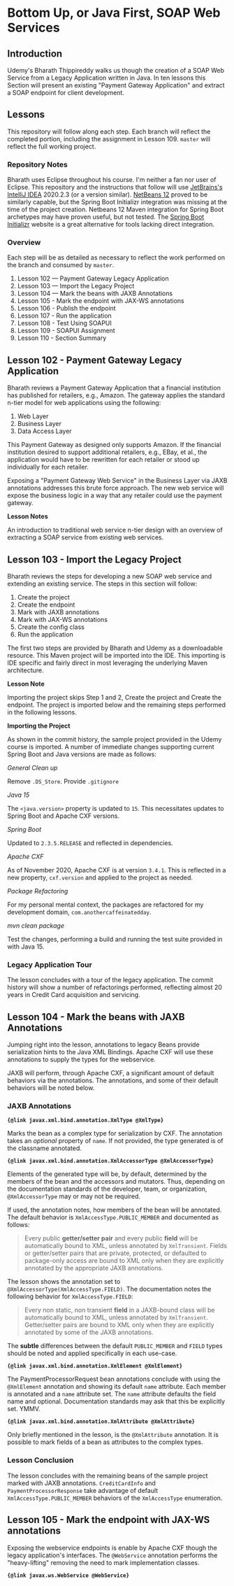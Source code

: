 # Bottom Up, or Java First, SOAP Web Services

## Introduction

Udemy's Bharath Thippireddy walks us though the creation of a SOAP Web Service from a Legacy Application written in Java. In ten lessons this Section will present an existing "Payment Gateway Application" and extract a SOAP endpoint for client development.

## Lessons

This repository will follow along each step. Each branch will reflect the completed portion, including the assignment in
Lesson 109. `master` will reflect the full working project.

### Repository Notes

Bharath uses Eclipse throughout his course. I'm neither a fan nor user of Eclipse. This repository and the instructions 
that follow will use [JetBrains's IntelliJ IDEA](https://www.jetbrains.com/idea/download/) 2020.2.3 (or a version similar). 
[NetBeans 12](https://netbeans.apache.org/download/nb120/nb120.html) proved to be similarly capable, but the Spring Boot
Initializr integration was missing at the time of the project creation. Netbeans 12 Maven integration for Spring Boot 
archetypes may have proven useful, but not tested. The [Spring Boot Initializr](https://start.spring.io/) website is a 
great alternative for tools lacking direct integration.

### Overview

Each step will be as detailed as necessary to reflect the work performed on the branch and consumed by `master`.

1. Lesson 102 — Payment Gateway Legacy Application
1. Lesson 103 — Import the Legacy Project
1. Lesson 104 — Mark the beans with JAXB Annotations
1. Lesson 105 - Mark the endpoint with JAX-WS annotations 
1. Lesson 106 - Publish the endpoint
1. Lesson 107 - Run the application
1. Lesson 108 - Test Using SOAPUI
1. Lesson 109 - SOAPUI Assignment
1. Lesson 110 - Section Summary

## Lesson 102 - Payment Gateway Legacy Application

Bharath reviews a Payment Gateway Application that a financial institution has published for retailers, e.g., Amazon. 
The gateway applies the standard n-tier model for web applications using the following:

1. Web Layer
1. Business Layer
1. Data Access Layer

This Payment Gateway as designed only supports Amazon. If the financial institution desired to support additional 
retailers, e.g., EBay, et al., the application would have to be rewritten for each retailer or stood up individually for
each retailer.

Exposing a "Payment Gateway Web Service" in the Business Layer via JAXB annotations addresses this brute force approach.
The new web service will expose the business logic in a way that any retailer could use the payment gateway.

**Lesson Notes**

An introduction to traditional web service n-tier design with an overview of extracting a SOAP service from existing web
services.

## Lesson 103 - Import the Legacy Project

Bharath reviews the steps for developing a new SOAP web service and extending an existing service. The steps in this 
section will follow:

1. Create the project
1. Create the endpoint
1. Mark with JAXB annotations
1. Mark with JAX-WS annotations
1. Create the config class
1. Run the application

The first two steps are provided by Bharath and Udemy as a downloadable resource. This Maven project will be imported 
into the IDE. This importing is IDE specific and fairly direct in most leveraging the underlying Maven architecture.

**Lesson Note**

Importing the project skips Step 1 and 2, Create the project and Create the endpoint. The project is imported below and 
the remaining steps performed in the following lessons.

**Importing the Project**

As shown in the commit history, the sample project provided in the Udemy course is imported. A number of immediate 
changes supporting current Spring Boot and Java versions are made as follows:

*General Clean up*

Remove `.DS_Store`. Provide `.gitignore` 

*Java 15*

The `<java.version>` property is updated to `15`. This necessitates updates to Spring Boot and Apache CXF versions.

*Spring Boot*

Updated to `2.3.5.RELEASE` and reflected in dependencies.

*Apache CXF*

As of November 2020, Apache CXF is at version `3.4.1`. This is reflected in a new property, `cxf.version` and applied to
the project as needed.

*Package Refactoring*

For my personal mental context, the packages are refactored for my development domain, `com.anothercaffeinatedday`.

*mvn clean package*

Test the changes, performing a build and running the test suite provided in with Java 15.

### Legacy Application Tour

The lesson concludes with a tour of the legacy application. The commit history will show a number of refactorings 
performed, reflecting almost 20 years in Credit Card acquisition and servicing.

## Lesson 104 - Mark the beans with JAXB Annotations

Jumping right into the lesson, annotations to legacy Beans provide serialization hints to the Java XML Bindings. Apache 
CXF will use these annotations to supply the types for the webservice.

JAXB will perform, through Apache CXF, a significant amount of default behaviors via the annotations. The annotations,
and some of their default behaviors will be noted below.

### JAXB Annotations

**`{@link javax.xml.bind.annotation.XmlType @XmlType}`**

Marks the bean as a complex type for serialization by CXF. The annotation takes an *optional* property of `name`. If not
provided, the type generated is of the classname annotated.

**`{@link javax.xml.bind.annotation.XmlAccessorType @XmlAccessorType}`**

Elements of the generated type will be, by default, determined by the members of the bean and the accessors and 
mutators. Thus, depending on the documentation standards of the developer, team, or organization, `@XmlAccessorType` may
or may not be required.

If used, the annotation notes, how members of the bean will be annotated. The default behavior is 
`XmlAccessType.PUBLIC_MEMBER` and documented as follows:

> Every public **getter/setter pair** and every public **field** will be automatically bound to XML, unless annotated by 
> `XmlTransient`. Fields or getter/setter pairs that are private, protected, or defaulted to package-only access are 
> bound to XML only when they are explicitly annotated by the appropriate JAXB annotations.

The lesson shows the annotation set to `@XmlAccessorType(XmlAccessType.FIELD)`. The documentation notes the following 
behavior for `XmlAccessType.FIELD`:

> Every non static, non transient **field** in a JAXB-bound class will be automatically bound to XML, unless annotated by 
> `XmlTransient`. Getter/setter pairs are bound to XML only when they are explicitly annotated by some of the JAXB 
> annotations.

The **subtle** differences between the default `PUBLIC_MEMBER` and `FIELD` types should be noted and applied specifically 
in each use-case.

**`{@link javax.xml.bind.annotation.XmlElement @XmlElement}`**

The PaymentProcessorRequest bean annotations conclude with using the `@XmlElement` annotation and showing its default
`name` attribute. Each member is annotated and a `name` attribute set. The `name` attribute defaults the field name and 
optional. Documentation standards may ask that this be explicitly set. YMMV.

**`{@link javax.xml.bind.annotation.XmlAttribute @XmlAttribute}`**

Only briefly mentioned in the lesson, is the `@XmlAttribute` annotation. It is possible to mark fields of a bean as 
attributes to the complex types. 

### Lesson Conclusion

The lesson concludes with the remaining beans of the sample project marked with JAXB annotations. `CreditCardInfo` and 
`PaymentProcessorResponse` take advantage of default `XmlAccessType.PUBLIC_MEMBER` behaviors of the `XmlAccessType` 
enumeration.

## Lesson 105 - Mark the endpoint with JAX-WS annotations 

Exposing the webservice endpoints is enable by Apache CXF though the legacy application's interfaces. The `@WebService` 
annotation performs the "heavy-lifting" removing the need to mark implementation classes.

**`{@link javax.ws.WebService @WebService}`**




